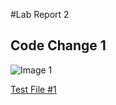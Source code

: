 #Lab Report 2

## Code Change 1
![Image 1](https://i.imgur.com/46loSbr.png)

[Test File #1](google.com)

